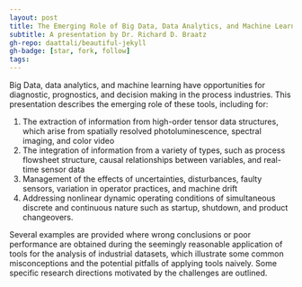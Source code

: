 ```yaml
---
layout: post
title: The Emerging Role of Big Data, Data Analytics, and Machine Learning in the Process Industries
subtitle: A presentation by Dr. Richard D. Braatz
gh-repo: daattali/beautiful-jekyll
gh-badge: [star, fork, follow]
tags: 
---
```


Big Data, data analytics, and machine learning have opportunities for diagnostic, prognostics, and decision making in the process industries. This presentation describes the emerging role of these tools, including for:

1. The extraction of information from high-order tensor data structures, which arise from spatially resolved photoluminescence, spectral imaging, and color video
2. The integration of information from a variety of types, such as process flowsheet structure, causal relationships between variables, and real-time sensor data
3. Management of the effects of uncertainties, disturbances, faulty sensors, variation in operator practices, and machine drift
4. Addressing nonlinear dynamic operating conditions of simultaneous discrete and continuous nature such as startup, shutdown, and product changeovers. 

Several examples are provided where wrong conclusions or poor performance are obtained during the seemingly reasonable application of tools for the analysis of industrial datasets, which illustrate some common misconceptions and the potential pitfalls of applying tools naively. Some specific research directions motivated by the challenges are outlined.